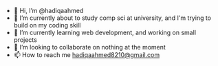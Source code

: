 - 👋 Hi, I’m @hadiqaahmed
- 👀 I’m currently about to study comp sci at university, and I'm trying to build on my coding skill 
- 🌱 I’m currently learning web development, and working on small projects
- 💞️ I’m looking to collaborate on nothing at the moment
- 📫 How to reach me hadiqaahmed8210@gmail.com 

<!---
hadiqaahmed/hadiqaahmed is a ✨ special ✨ repository because its `README.md` (this file) appears on your GitHub profile.
You can click the Preview link to take a look at your changes.
--->
